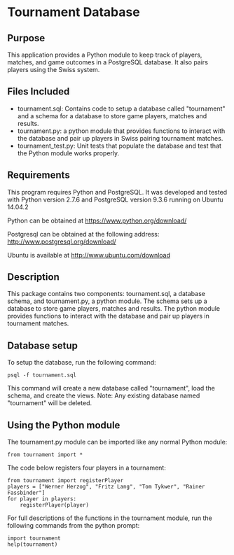 # Tournament Database

## Purpose
This application provides a Python module to keep track of players,
matches, and game outcomes in a PostgreSQL database. It also pairs
players using the Swiss system.

## Files Included
* tournament.sql: Contains code to setup a database called
  "tournament" and a schema for a database to store game players, matches
  and results.
* tournament.py: a python module that provides functions to interact
  with the database and pair up players in Swiss pairing tournament matches.
* tournament_test.py: Unit tests that populate the database and test
  that the Python module works properly.


## Requirements
This program requires Python and PostgreSQL. It was developed and
tested with Python version 2.7.6 and PostgreSQL version 9.3.6 running
on Ubuntu 14.04.2

Python can be obtained at https://www.python.org/download/

Postgresql can be obtained at the following address:
http://www.postgresql.org/download/

Ubuntu is available at http://www.ubuntu.com/download


## Description
This package contains two components: tournament.sql, a database schema,  and
tournament.py, a python module. The schema sets up a database to store game
players, matches and results. The python module provides functions to interact
with the database and pair up players in tournament matches.

## Database setup
To setup the database, run the following command:
```
psql -f tournament.sql
```
This command will create a new database called "tournament", load the
schema, and create the views. Note: Any existing database named
"tournament" will be deleted.

## Using the Python module
The tournament.py module can be imported like any normal Python
module:

```
from tournament import *
```

The code below registers four players in a tournament:

```
from tournament import registerPlayer
players = ["Werner Herzog", "Fritz Lang", "Tom Tykwer", "Rainer Fassbinder"]
for player in players:
    registerPlayer(player)
```

For full descriptions of the functions in the tournament module, run
the following commands from the python prompt:

```
import tournament
help(tournament)
```
